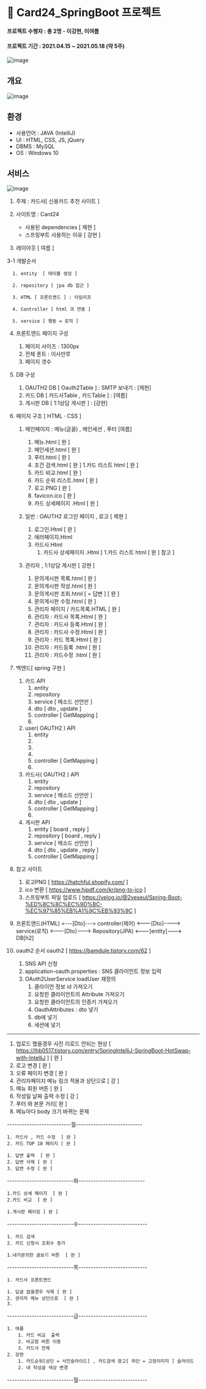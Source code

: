 # :tulip: Card24_SpringBoot 프로젝트

#### 프로젝트 수행자 : 총 2명 - 이강현, 이여름
#### 프로젝트 기간 : 2021.04.15 ~ 2021.05.18 (약 5주)
![image](https://user-images.githubusercontent.com/80736033/127148169-cbc90253-8ad5-40bb-8553-260373d21706.png)

## 개요
![image](https://user-images.githubusercontent.com/80736033/127148559-7fd49edf-5bac-47ad-9e05-548bcc9b7c66.png)

## 환경
* 사용언어 : JAVA (IntelliJ)
* UI : HTML, CSS, JS, jQuery
* DBMS : MySQL
* OS : Windows 10

## 서비스
![image](https://user-images.githubusercontent.com/80736033/127321984-5fcb7ba0-8125-4b63-bd5d-56fbd68dc6b2.png)





1. 주제 : 카드사[ 신용카드 추천 사이트 ] 

2. 사이트명 : Card24
      - 사용된 dependencies [ 제현 ]  
      - 스프링부트 사용하는 이유 [ 강현 ]
3. 레이아웃 [ 여름 ]




3-1 개발순서 

      1. entity  [ 테이블 생성 ]

      2. repository [ jpa db 접근 ] 

      3. HTML [ 프론트엔드 ] : 타임리프

      4. Controller [ html 과 연동 ] 

      5. service [ 행동 = 로직 ] 

4. 프론트엔드 페이지 구성
      1. 페이지 사이즈 : 1300px
      2. 전체 폰트 : 이사만루
      3. 페이지 갯수 
                 
5. DB 구성 
      1. OAUTH2 DB [ Oauth2Table ] : SMTP 보내기  : [제현] 
      2. 카드 DB   [ 카드사Table , 카드Table ]   : [여름]
      3. 게시판 DB [ 1:1상담 게시판 ]          : [강현]
      
6. 페이지 구조 [ HTML · CSS ]
      1. 메인페이지 : 메뉴(글꼴) , 메인세션 , 푸터 [여름]
            1. 메뉴.html [ 완 ]
            2. 메인세션.html [ 완 ]
            3. 푸터.html [ 완 ]
            5. 조건 검색.html  [ 완 ]
                  1.카드 리스트 html [ 완 ]
            7. 카드 비교.html  [ 완 ]
            8. 카드 순위 리스트.html [ 완 ]
            9. 로고.PNG [ 완 ]
            10. favicon.ico [ 완 ]
            11. 카드 상세페이지 .Html [ 완 ]
      2. 일반 : OAUTH2 로그인 페이지 , 로고 [ 제현  ]
            1. 로그인.Html [ 완 ]
            2. 에러페이지.Html
            3. 카드사.Html 
                  1. 카드사 상세페이지 .Html [ 1.카드 리스트 html [ 완 ] 참고 ]     
                
      4. 관리자 ,  1:1상담 게시판 [ 강현 ]
            1. 문의게시판 목록.html [ 완 ]
            2. 문의게시판 작성.html [ 완 ]
            3. 문의게시판 조회.html [ = 답변 ]  [ 완 ]
            4. 문의게시판 수정.html [ 완 ]
            5. 관리자 페이지 / 카드목록.HTML [ 완 ] 
            6. 관리자 : 카드사 목록.Html [ 완 ]
            7. 관리자 : 카드사 등록.Html  [ 완 ]
            8. 관리자 : 카드사 수정.Html [ 완 ]
            9. 관리자 : 카드 목록.Html  [ 완 ]
            10. 관리자 : 카드등록 .html [ 완 ]
            11. 관리자 : 카드수정 .html [ 완 ]

            
7. 백엔드[ spring 구현 ] 
      1. 카드 API
            1. entity
            2. repository
            3. service [ 메소드 선언만 ]
            4. dto [ dto , update ] 
            5. controller [ GetMapping ]  
            6. 
      2. user( OAUTH2 ) API
            1. entity
            2. 
            3. 
            4. 
            5. controller [ GetMapping ]  
            6. 
      3. 카드사( OAUTH2 ) API
            1. entity
            2. repository
            3. service [ 메소드 선언만 ]
            4. dto [ dto , update ] 
            5. controller [ GetMapping ]  
            6. 
      4. 게시판 API
            1. entity [ board , reply ] 
            2. repository [ board , reply ] 
            3. service [ 메소드 선언만 ]
            4. dto [ dto , update , reply ] 
            5. controller [ GetMapping ]  
           
           
8. 참고 사이트 
      1. 로고PNG  [ https://hatchful.shopify.com/ ]
      2. ico 변환 [ https://www.hipdf.com/kr/png-to-ico ]
      3. 스프링부트 파일 업로드 [ https://velog.io/@2yeseul/Spring-Boot-%ED%8C%8C%EC%9D%BC-%EC%97%85%EB%A1%9C%EB%93%9C ]


9. 프론트엔드(HTML) <---[Dto]---> controller(제어) <---[Dto]----> service(로직)  <---[Dto]---> Repository(JPA) <---[entity]---> DB[h2]


10. oauth2 순서  oauth2  [ https://bamdule.tistory.com/62 ]
	1. SNS API 신청 
	2. application-oauth.properties : SNS 클라이언트 정보 입력 
	3. OAuth2UserService
		loadUser 재정의 
		1. 클라이언 정보 id 가져오기
		2. 요청한 클라이언트의 Attribute 가져오기
		3. 요청한 클라이언트의 인증키 가져오기 
 		4. OauthAttributes :  dto 넣기 
		6. db에 넣기 		
		7. 세션에 넣기 


------------------------------------------------------------------------------------------

1. 업로드 했을경우 사진 리로드 안되는 현상  [ https://lhb0517.tistory.com/entry/SpringIntelliJ-SpringBoot-HotSwap-with-IntelliJ ] [ 완 ] 
2. 로고 변경 [ 완 ] 
3. 오류 페이지 변경 [ 완 ] 
4. 관리자페이지 메뉴 링크 적용과 상단으로  [ 강 ] 
5. 메뉴 회원 버튼 [ 완 ] 
6. 작성일 날짜 출력 수정 [ 강 ] 
7. 푸터 와 본문 거리[ 완 ] 
8. 메뉴마다 body 크기 바뀌는 문제 


--------------------------월---------------------------
	
	1. 카드사 , 카드 수정 	[ 완 ]
	2. 카드 TOP 10 페이지 [ 완 ]

	1. 답변 출력  [ 완 ]
	2. 답변 삭제 [ 완 ]
	3. 답변 수정 [ 완 ]

---------------------------화---------------------------

	1.카드 상세 페이지  [ 완 ]
	2.카드 비교  [ 완 ] 

	1.게시판 페이징 [ 완 ] 
	
	
---------------------------수----------------------------

	1. 카드 검색 
	2. 카드 신청시 조회수 증가

	1.내가문의한 글보기 버튼  [ 완 ] 

---------------------------목----------------------------

	1. 카드사 프론트엔드

	1. 답글 없을경우 삭제 [ 완 ] 
	2. 관리자 메뉴 상단으로  [ 완 ] 
	3. 

---------------------------금----------------------------

	1. 여름 
		1. 카드 비교  출력 
		2. 비교함 버튼 이동 
		3. 카드사 전체 
	2. 강현
		1. 카드순위[상단 = 사진슬라이드] , 카드검색 광고[ 하단 = 고정이미지 ] 슬라이드 
		2. 내 작성글 색상 변경 


---------------------------월----------------------------

